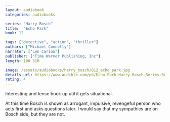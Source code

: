 ```yaml
---
layout: audiobook
categories: audiobooks

series: "Harry Bosch"
title:  "Echo Park"
book: 12

tags: ["detective", "action", "thriller"]
authors: ["Michael Connelly"]
narrator: ["Len Cariou"]
publisher: ["Time Warner Publishing, Inc"]
length: 10H 31M

image: /assets/audiobooks/harry_bosch/012_echo_park.jpg
details_url: https://www.audible.com/pd/Echo-Park-Harry-Bosch-Series-Book-12-Audiobook/B002V8MGQU
rating: 4
---
```


Interesting and tense book up util it gets situational. 

At this time Bosch is shown as arrogant, impulsive, revengeful person who acts first and asks questions later. I would say that my sympathies are on Bosch side, but they are not.